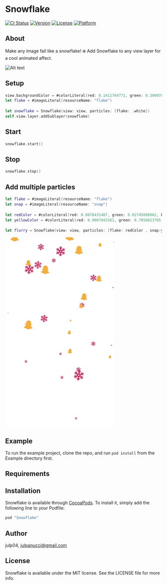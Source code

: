 # Snowflake

[![CI Status](http://img.shields.io/travis/julp04/Snowflake.svg?style=flat)](https://travis-ci.org/julp04/Snowflake)
[![Version](https://img.shields.io/cocoapods/v/Snowflake.svg?style=flat)](http://cocoapods.org/pods/Snowflake)
[![License](https://img.shields.io/cocoapods/l/Snowflake.svg?style=flat)](http://cocoapods.org/pods/Snowflake)
[![Platform](https://img.shields.io/cocoapods/p/Snowflake.svg?style=flat)](http://cocoapods.org/pods/Snowflake)

## About
Make any image fall like a snowflake! ❄️ Add Snowflake to any view layer for a cool animated affect.


![Alt text](https://github.com/Julp04/Snowflake/blob/master/snowflake0.gif)

## Setup

```swift
view.backgroundColor = #colorLiteral(red: 0.1411764771, green: 0.3960784376, blue: 0.5647059083, alpha: 1)
let flake = #imageLiteral(resourceName: "flake")

let snowflake = Snowflake(view: view, particles: [flake: .white])
self.view.layer.addSublayer(snowflake)
```
## Start
```swift
snowflake.start()
```


## Stop
```swift
snowflake.stop()
```

## Add multiple particles
```swift
let flake = #imageLiteral(resourceName: "flake")
let snap = #imageLiteral(resourceName: "snap")

let redColor = #colorLiteral(red: 0.8078431487, green: 0.02745098062, blue: 0.3333333433, alpha: 1)
let yellowColor = #colorLiteral(red: 0.9607843161, green: 0.7058823705, blue: 0.200000003, alpha: 1)

let flurry = Snowflake(view: view, particles: [flake: redColor , snap:yellowColor ])
```

![Alt text](https://github.com/Julp04/Snowflake/blob/master/snowflake1.gif)

## Example

To run the example project, clone the repo, and run `pod install` from the Example directory first.

## Requirements

## Installation

Snowflake is available through [CocoaPods](http://cocoapods.org). To install
it, simply add the following line to your Podfile:

```ruby
pod "Snowflake"
```

## Author

julp04, julpanucci@gmail.com

## License

Snowflake is available under the MIT license. See the LICENSE file for more info.
